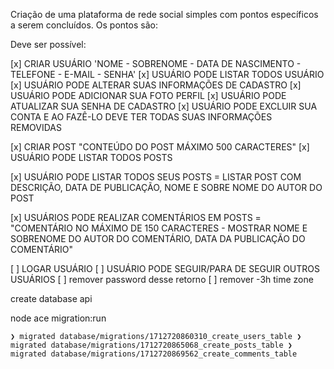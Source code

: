 Criação de uma plataforma de rede social simples com pontos específicos a serem
concluídos. Os pontos são:

Deve ser possível:

[x] CRIAR USUÁRIO 'NOME - SOBRENOME - DATA DE NASCIMENTO - TELEFONE - E-MAIL - SENHA'
[x] USUÁRIO PODE LISTAR TODOS USUÁRIO
[x] USUÁRIO PODE ALTERAR SUAS INFORMAÇÕES DE CADASTRO
[x] USUÁRIO PODE ADICIONAR SUA FOTO PERFIL
[x] USUÁRIO PODE ATUALIZAR SUA SENHA DE CADASTRO
[x] USUÁRIO PODE EXCLUIR SUA CONTA E AO FAZÊ-LO DEVE TER TODAS SUAS INFORMAÇÕES REMOVIDAS


[x] CRIAR POST "CONTEÚDO DO POST MÁXIMO 500 CARACTERES"
[x] USUÁRIO PODE LISTAR TODOS POSTS

[x] USUÁRIO PODE LISTAR TODOS SEUS POSTS = LISTAR POST COM DESCRIÇÃO, DATA DE PUBLICAÇÃO, NOME E SOBRE NOME DO AUTOR DO POST

[x] USUÁRIOS PODE REALIZAR COMENTÁRIOS EM POSTS = "COMENTÁRIO NO MÁXIMO DE 150 CARACTERES - MOSTRAR NOME E SOBRENOME DO AUTOR DO COMENTÁRIO, DATA DA PUBLICAÇÃO DO COMENTÁRIO"

[ ] LOGAR USUÁRIO
[ ] USUÁRIO PODE SEGUIR/PARA DE SEGUIR OUTROS USUÁRIOS
[ ] remover password desse retorno
[ ] remover -3h time zone






create database api

node ace migration:run 

`
❯ migrated database/migrations/1712720860310_create_users_table
❯ migrated database/migrations/1712720865068_create_posts_table
❯ migrated database/migrations/1712720869562_create_comments_table
` 
